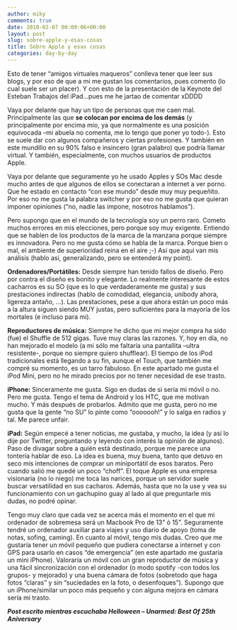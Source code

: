 ```yaml
---
author: miky
comments: true
date: 2010-02-07 00:09:06+00:00
layout: post
slug: sobre-apple-y-esas-cosas
title: Sobre Apple y esas cosas
categories: day-by-day
---
```


Esto de tener “amigos virtuales maqueros” conlleva tener que leer sus blogs, y por eso de que a mi me gustan los comentarios, pues comento (lo cual suele ser un placer). Y con esto de la presentación de la Keynote del Esteban Trabajos del iPad…pues me he jartao de comentar xDDDD

 

Vaya por delante que hay un tipo de personas que me caen mal. Principalmente las que **se colocan por encima de los demás** (y principalmente por encima mío, ya que normalmente es una posición equivocada –mi abuela no comenta, me lo tengo que poner yo todo-). Esto se suele dar con algunos compañeros y ciertas profesiones. Y también en este mundillo en su 90% falso e insincero (gran palabro) que podría llamar virtual. Y también, especialmente, con muchos usuarios de productos Apple.

 

Vaya por delante que seguramente yo he usado Apples y SOs Mac desde mucho antes de que algunos de ellos se conectaran a internet a ver porno. Que he estado en contacto “con ese mundo” desde muy muy pequeñito. Por eso no me gusta la palabra switcher y por eso no me gusta que quieran imponer opiniones (“no, nadie las impone, nosotros hablamos”).

 

Pero supongo que en el mundo de la tecnología soy un perro raro. Cometo muchos errores en mis elecciones, pero porque soy muy exigente. Entiendo que se hablen de los productos de la marca de la manzana porque siempre es innovadora. Pero no me gusta cómo se habla de la marca. Porque bien o mal, el ambiente de superioridad reina en el aire ;-) Así que aquí van mis análisis (hablo así, generalizando, pero se entenderá my point).

 

**Ordenadores/Portátiles:** Desde siempre han tenido fallos de diseño. Pero por contra el diseño es bonito y elegante. Lo realmente interesante de estos cacharros es su SO (que es lo que verdaderamente me gusta) y sus prestaciones indirectas (hablo de comodidad, elegancia, unibody ahora, ligereza antaño, …). Las prestaciones, pese a que ahora están un poco más a la altura siguen siendo MUY justas, pero suficientes para la mayoría de los mortales (e incluso para mi).

 

**Reproductores de música:** Siempre he dicho que mi mejor compra ha sido (fue) el Shuffle de 512 gigas. Tuve muy claras las razones. Y, hoy en día, no han mejorado el modelo (a mi sólo me faltaría una pantallita –ultra resistente-, porque no siempre quiero shufflear). El tiempo de los iPod tradicionales está llegando a su fin, aunque el Touch, que también me compré su momento, es un tarro fabuloso. En este apartado me gusta el iPod Mini, pero no he mirado precios por no tener necesidad de ese trasto.

 

**iPhone:** Sinceramente me gusta. Sigo en dudas de si sería mi móvil o no. Pero me gusta. Tengo el tema de Android y los HTC, que me motivan mucho. Y más después de probarlos. Admito que me gusta, pero no me gusta que la gente “no SU” lo pinte como “ooooooh!” y lo salga en radios y tal. Me parece unfair.

 

**iPad:** Según empecé a tener noticias, me gustaba, y mucho, la idea (y así lo dije por Twitter, preguntando y leyendo con interés la opinión de algunos). Paso de divagar sobre a quién está destinado, porque me parece una tontería hablar de eso. La idea es buena, muy buena, tanto que detuvo en seco mis intenciones de comprar un miniportátil de esos baratos. Pero cuando salió me quedé un poco “choff”. El toque Apple es una empresa visionaria (no lo niego) me toca las narices, porque un servidor suele buscar versatilidad en sus cacharos. Además, hasta que no la use y vea su funcionamiento con un gachupino guay al lado al que preguntarle mis dudas, no podré opinar.

 

Tengo muy claro que cada vez se acerca más el momento en el que mi ordenador de sobremesa será un Macbook Pro de 13” ó 15”. Seguramente tendré un ordenador auxiliar para viajes y uso diario de apoyo (toma de notas, sofing, caming). En cuanto al móvil, tengo mis dudas. Creo que me gustaría tener un móvil pequeño que pudiera conectarse a internet y con GPS para usarlo en casos “de emergencia” (en este apartado me gustaría un mini iPhone). Valoraría un móvil con un gran reproductor de música y una fácil sincronización con el ordenador (o modo spotify -con todos los grupos- y mejorado) y una buena cámara de fotos (sobretodo que haga fotos “claras” y sin “suciedades en la foto, o desenfoques”). Supongo que un iPhone/similar un poco más pequeño y con alguna mejora en cámara sería mi trasto.

 

 

_**Post escrito mientras escuchaba Helloween – Unarmed: Best Of 25th Aniversary**_
